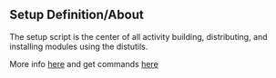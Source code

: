 ## Setup Definition/About
The setup script is the center of all activity building, distributing, and installing modules using the distutils.

More info [here](https://docs.python.org/3/distutils/setupscript.html)
and get commands [here](https://pythonhosted.org/an_example_pypi_project/setuptools.html)
